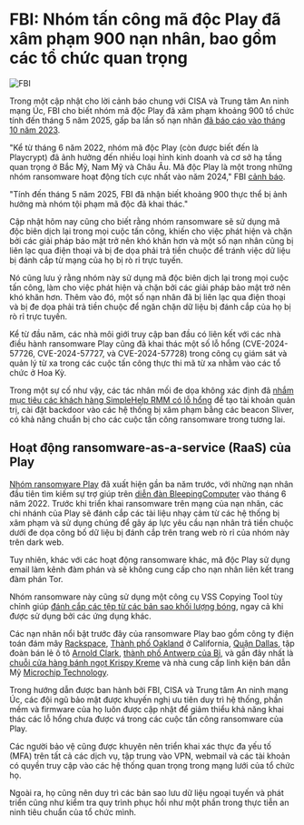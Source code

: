 # FBI: Nhóm tấn công mã độc Play đã xâm phạm 900 nạn nhân, bao gồm các tổ chức quan trọng

![FBI](https://www.bleepstatic.com/content/hl-images/2022/12/16/FBI__headpic.jpg)

Trong một cập nhật cho lời cảnh báo chung với CISA và Trung tâm An ninh mạng Úc, FBI cho biết nhóm mã độc Play đã xâm phạm khoảng 900 tổ chức tính đến tháng 5 năm 2025, gấp ba lần số nạn nhân [đã báo cáo vào tháng 10 năm 2023](https://www.bleepingcomputer.com/news/security/fbi-play-ransomware-breached-300-victims-including-critical-orgs/).

"Kể từ tháng 6 năm 2022, nhóm mã độc Play (còn được biết đến là Playcrypt) đã ảnh hưởng đến nhiều loại hình kinh doanh và cơ sở hạ tầng quan trọng ở Bắc Mỹ, Nam Mỹ và Châu Âu. Mã độc Play là một trong những nhóm ransomware hoạt động tích cực nhất vào năm 2024," FBI [cảnh báo](https://www.cisa.gov/news-events/cybersecurity-advisories/aa23-352a).

"Tính đến tháng 5 năm 2025, FBI đã nhận biết khoảng 900 thực thể bị ảnh hưởng mà nhóm tội phạm mã độc đã khai thác."

Cập nhật hôm nay cũng cho biết rằng nhóm ransomware sẽ sử dụng mã độc biên dịch lại trong mọi cuộc tấn công, khiến cho việc phát hiện và chặn bởi các giải pháp bảo mật trở nên khó khăn hơn và một số nạn nhân cũng bị liên lạc qua điện thoại và bị đe dọa phải trả tiền chuộc để tránh việc dữ liệu bị đánh cắp từ mạng của họ bị rò rỉ trực tuyến.

Nó cũng lưu ý rằng nhóm này sử dụng mã độc biên dịch lại trong mọi cuộc tấn công, làm cho việc phát hiện và chặn bởi các giải pháp bảo mật trở nên khó khăn hơn. Thêm vào đó, một số nạn nhân đã bị liên lạc qua điện thoại và bị đe dọa phải trả tiền chuộc để ngăn chặn dữ liệu bị đánh cắp của họ bị rò rỉ trực tuyến.

Kể từ đầu năm, các nhà môi giới truy cập ban đầu có liên kết với các nhà điều hành ransomware Play cũng đã khai thác một số lỗ hổng (CVE-2024-57726, CVE-2024-57727, và CVE-2024-57728) trong công cụ giám sát và quản lý từ xa trong các cuộc tấn công thực thi mã từ xa nhằm vào các tổ chức ở Hoa Kỳ.

Trong một sự cố như vậy, các tác nhân mối đe dọa không xác định đã [nhắm mục tiêu các khách hàng SimpleHelp RMM có lỗ hổng](https://www.bleepingcomputer.com/news/security/hackers-exploit-simplehelp-rmm-flaws-to-deploy-sliver-malware/) để tạo tài khoản quản trị, cài đặt backdoor vào các hệ thống bị xâm phạm bằng các beacon Sliver, có khả năng chuẩn bị cho các cuộc tấn công ransomware trong tương lai.

## Hoạt động ransomware-as-a-service (RaaS) của Play

[Nhóm ransomware Play](https://www.bleepingcomputer.com/tag/play/) đã xuất hiện gần ba năm trước, với những nạn nhân đầu tiên tìm kiếm sự trợ giúp trên [diễn đàn BleepingComputer](https://www.bleepingcomputer.com/forums/t/773651/play-ransomware-play-support-topic/) vào tháng 6 năm 2022\. Trước khi triển khai ransomware trên mạng của nạn nhân, các chi nhánh của Play sẽ đánh cắp các tài liệu nhạy cảm từ các hệ thống bị xâm phạm và sử dụng chúng để gây áp lực yêu cầu nạn nhân trả tiền chuộc dưới đe dọa công bố dữ liệu bị đánh cắp trên trang web rò rỉ của nhóm này trên dark web.

Tuy nhiên, khác với các hoạt động ransomware khác, mã độc Play sử dụng email làm kênh đàm phán và sẽ không cung cấp cho nạn nhân liên kết trang đàm phán Tor.

Nhóm ransomware này cũng sử dụng một công cụ VSS Copying Tool tùy chỉnh giúp [đánh cắp các tệp từ các bản sao khối lượng bóng](https://www.bleepingcomputer.com/news/security/play-ransomware-gang-uses-custom-shadow-volume-copy-data-theft-tool/), ngay cả khi được sử dụng bởi các ứng dụng khác.

Các nạn nhân nổi bật trước đây của ransomware Play bao gồm công ty điện toán đám mây [Rackspace](https://www.bleepingcomputer.com/news/security/rackspace-confirms-play-ransomware-was-behind-recent-cyberattack/), [Thành phố Oakland](https://www.bleepingcomputer.com/news/security/play-ransomware-claims-disruptive-attack-on-city-of-oakland/) ở California, [Quận Dallas](https://www.bleepingcomputer.com/news/security/dallas-county-data-of-200-000-exposed-in-2023-ransomware-attack/), tập đoàn bán lẻ ô tô [Arnold Clark](https://www.bleepingcomputer.com/news/security/arnold-clark-customer-data-stolen-in-attack-claimed-by-play-ransomware/), [thành phố Antwerp của Bỉ](https://www.bleepingcomputer.com/news/security/play-ransomware-claims-attack-on-belgium-city-of-antwerp/), và gần đây nhất là [chuỗi cửa hàng bánh ngọt Krispy Kreme](https://www.bleepingcomputer.com/news/security/krispy-kreme-breach-data-theft-claimed-by-play-ransomware-gang/) và nhà cung cấp linh kiện bán dẫn Mỹ [Microchip Technology](https://www.bleepingcomputer.com/news/security/microchip-technology-confirms-data-was-stolen-in-cyberattack/).

Trong hướng dẫn được ban hành bởi FBI, CISA và Trung tâm An ninh mạng Úc, các đội ngũ bảo mật được khuyến nghị ưu tiên duy trì hệ thống, phần mềm và firmware của họ luôn được cập nhật để giảm thiểu khả năng khai thác các lỗ hổng chưa được vá trong các cuộc tấn công ransomware của Play.

Các người bảo vệ cũng được khuyên nên triển khai xác thực đa yếu tố (MFA) trên tất cả các dịch vụ, tập trung vào VPN, webmail và các tài khoản có quyền truy cập vào các hệ thống quan trọng trong mạng lưới của tổ chức họ.

Ngoài ra, họ cũng nên duy trì các bản sao lưu dữ liệu ngoại tuyến và phát triển cũng như kiểm tra quy trình phục hồi như một phần trong thực tiễn an ninh tiêu chuẩn của tổ chức mình.